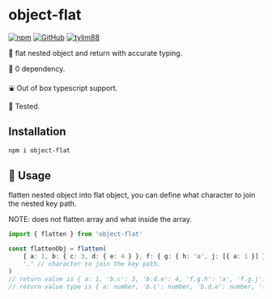 # object-flat

[![npm](https://img.shields.io/npm/v/object-flat)](https://www.npmjs.com/package/object-flat) [![GitHub](https://img.shields.io/github/license/tylim88/object-flat)](https://github.com/tylim88/object-flat/blob/master/LICENSE) [![tylim88](https://circleci.com/gh/tylim88/object-flat.svg?style=shield)](<[LINK](https://github.com/tylim88/object-flat#object-flat)>)

🐤 flat nested object and return with accurate typing.

🥰 0 dependency.

⛲️ Out of box typescript support.

🦺 Tested.

## Installation

```bash
npm i object-flat
```

## 🎵 Usage

flatten nested object into flat object, you can define what character to join the nested key path.

NOTE: does not flatten array and what inside the array.

```ts
import { flatten } from 'object-flat'

const flattenObj = flatten(
	{ a: 1, b: { c: 3, d: { e: 4 } }, f: { g: { h: 'a', j: [{ a: 1 }] } } }, // target
	'.' // character to join the key path.
)
// return value is { a: 1, 'b.c': 3, 'b.d.e': 4, 'f.g.h': 'a', 'f.g.j': [{ a: 1 }]},
// return value type is { a: number, 'b.c': number, 'b.d.e': number, 'f.g.h': string, 'f.g.j': { a: number }[]]}
```
